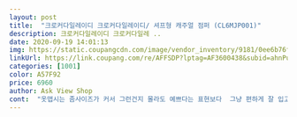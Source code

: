 ```yaml
---
layout: post 
title:  "크로커다일레이디 크로커다일레이디/ 셔프형 캐주얼 점퍼 (CL6MJP001)" 
description: 크로커다일레이디 크로커다일레 ..
date: 2020-09-19 14:01:13 
img: https://static.coupangcdn.com/image/vendor_inventory/9181/0ee6b76fa6a81a0e179d5036a5638e9aae4bedc23e7cd889eff684db564c.jpg 
linkUrl: https://link.coupang.com/re/AFFSDP?lptag=AF3600438&subid=ahnPublicAsk&pageKey=1386814376&itemId=2422284385&vendorItemId=70421998968&traceid=V0-113-235765eea5ba81cd 
categories: [1001] 
color: A57F92 
price: 6960 
author: Ask View Shop 
cont:  "옷맵시는 좀사이즈가 커서 그런건지 몰라도 예쁘다는 표현보다  그냥 편하게 잘 입고 다닐것같아요편한스타일 찾으시는분들강추!<br/>작업복같음<br/>제가 입으려고 구매했다가 엄마께 선물로 드렸는데 너무 좋아하시네요.<br/> 제 맘이 흐믓해졌어요<br/>" 
---
```

